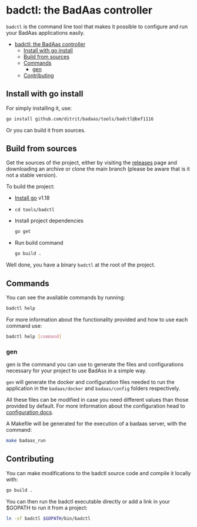 # badctl: the BadAas controller

`badctl` is the command line tool that makes it possible to configure and run your BadAas applications easily.

- [badctl: the BadAas controller](#badctl-the-badaas-controller)
  - [Install with go install](#install-with-go-install)
  - [Build from sources](#build-from-sources)
  - [Commands](#commands)
    - [gen](#gen)
  - [Contributing](#contributing)

## Install with go install

For simply installing it, use:

<!-- TODO remove commit when badctl has a first tagged version -->
```bash
go install github.com/ditrit/badaas/tools/badctl@bef1116
```

Or you can build it from sources.

## Build from sources

Get the sources of the project, either by visiting the [releases](https://github.com/ditrit/badaas/releases) page and downloading an archive or clone the main branch (please be aware that is it not a stable version).

To build the project:

- [Install go](https://go.dev/dl/#go1.18.4) v1.18
- `cd tools/badctl`
- Install project dependencies

    ```bash
    go get
    ```

- Run build command

    ```bash
    go build .
    ```

Well done, you have a binary `badctl` at the root of the project.

## Commands

You can see the available commands by running:

```bash
badctl help
```

For more information about the functionality provided and how to use each command use:

```bash
badctl help [command]
```

### gen

gen is the command you can use to generate the files and configurations necessary for your project to use BadAss in a simple way.

`gen` will generate the docker and configuration files needed to run the application in the `badaas/docker` and `badaas/config` folders respectively.

All these files can be modified in case you need different values than those provided by default. For more information about the configuration head to [configuration docs](../../configuration.md).

A Makefile will be generated for the execution of a badaas server, with the command:

```bash
make badaas_run
```

## Contributing

You can make modifications to the badctl source code and compile it locally with:

```bash
go build .
```

You can then run the badctl executable directly or add a link in your $GOPATH to run it from a project:

```bash
ln -sf badctl $GOPATH/bin/badctl
```
